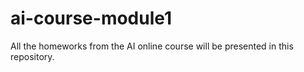# ai-course-module1
All the homeworks from the AI online course will be presented in this repository.
